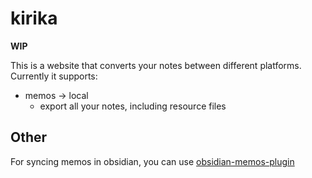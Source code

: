 # kirika

**WIP**

This is a website that converts your notes between different platforms.
Currently it supports:

- memos -> local
  - export all your notes, including resource files

## Other

For syncing memos in obsidian, you can use [obsidian-memos-plugin](https://github.com/hyoban/obsidian-memos-plugin)
